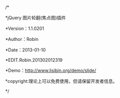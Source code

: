 /*

 *jQuery 图片轮翻(焦点图)插件

 *Version：1.1.0201

 *Author：Robin

 *Date：2013-01-10

 *EDIT.Robin.201302012319

 *Demo：http://www.lisibin.org/demo/slide/

 *copyright:理论上可以免费使用，但请保留开发者信息。
 
 */
